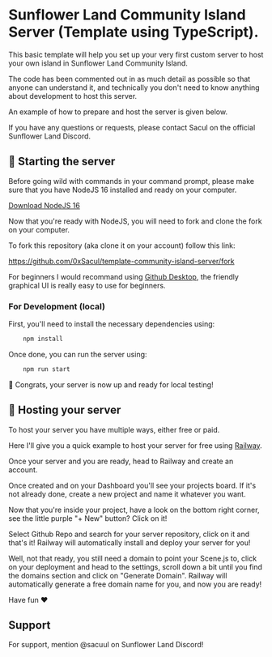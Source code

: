 # Sunflower Land Community Island Server (Template using TypeScript).

This basic template will help you set up your very first custom server to host your own island in Sunflower Land Community Island.

The code has been commented out in as much detail as possible so that anyone can understand it, and technically you don't need to know anything about development to host this server.

An example of how to prepare and host the server is given below.

If you have any questions or requests, please contact Sacul on the official Sunflower Land Discord.

## 👀 Starting the server

Before going wild with commands in your command prompt, please make sure that you have NodeJS 16 installed and ready on your computer.

[Download NodeJS 16](https://nodejs.org/en/download)

Now that you're ready with NodeJS, you will need to fork and clone the fork on your computer.

To fork this repository (aka clone it on your account) follow this link:

https://github.com/0xSacul/template-community-island-server/fork

For beginners I would recommand using [Github Desktop](https://desktop.github.com/), the friendly graphical UI is really easy to use for beginners.

### For Development (local)

First, you'll need to install the necessary dependencies using:

```bash
    npm install
```

Once done, you can run the server using:

```bash
    npm run start
```

🎉 Congrats, your server is now up and ready for local testing!

## 👾 Hosting your server

To host your server you have multiple ways, either free or paid.

Here I'll give you a quick example to host your server for free using [Railway](https://railway.app/).

Once your server and you are ready, head to Railway and create an account.

Once created and on your Dashboard you'll see your projects board. If it's not already done, create a new project and name it whatever you want.

Now that you're inside your project, have a look on the bottom right corner, see the little purple "+ New" button? Click on it!

Select Github Repo and search for your server repository, click on it and that's it! Railway will automatically install and deploy your server for you!

Well, not that ready, you still need a domain to point your Scene.js to, click on your deployment and head to the settings, scroll down a bit until you find the domains section and click on "Generate Domain". Railway will automatically generate a free domain name for you, and now you are ready!

Have fun ❤️

## Support

For support, mention @sacuul on Sunflower Land Discord!
